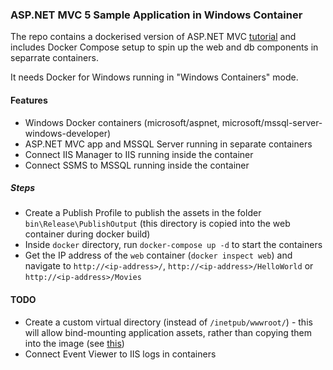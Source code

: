 ### ASP.NET MVC 5 Sample Application in Windows Container

The repo contains a dockerised version of ASP.NET MVC [tutorial](https://docs.microsoft.com/en-us/aspnet/mvc/overview/getting-started/introduction/) and includes Docker Compose setup to spin up the web and db components in separrate containers.

It needs Docker for Windows running in "Windows Containers" mode. 

#### Features

+ Windows Docker containers (microsoft/aspnet, microsoft/mssql-server-windows-developer)
+ ASP.NET MVC app and MSSQL Server running in separate containers
+ Connect IIS Manager to IIS running inside the container
+ Connect SSMS to MSSQL running inside the container


##### Steps

+ Create a Publish Profile to publish the assets in the folder `bin\Release\PublishOutput` (this directory is copied into the web container during docker build)
+ Inside `docker` directory, run `docker-compose up -d` to start the containers
+ Get the IP address of the `web` container (`docker inspect web`) and navigate to `http://<ip-address>/`, `http://<ip-address>/HelloWorld` or `http://<ip-address>/Movies`

#### TODO

+ Create a custom virtual directory (instead of `/inetpub/wwwroot/`) - this will allow bind-mounting application assets, rather than copying them into the image (see [this](https://blog.sixeyed.com/docker-volumes-on-windows-the-case-of-the-g-drive/))
+ Connect Event Viewer to IIS logs in containers    
